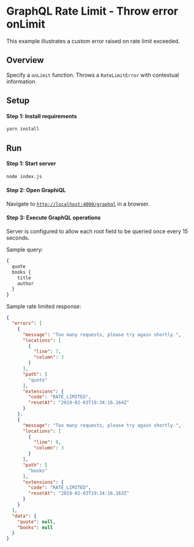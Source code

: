 # GraphQL Rate Limit - Throw error onLimit

This example illustrates a custom error raised on rate limit exceeded.

## Overview

Specify a `onLimit` function. Throws a `RateLimitError` with contextual information.

## Setup

#### Step 1: Install requirements

```bash
yarn install
```

## Run

#### Step 1: Start server

```bash
node index.js
```

#### Step 2: Open GraphiQL

Navigate to [`http://localhost:4000/graphql`](http://localhost:4000/graphql) in a browser.

#### Step 3: Execute GraphQL operations

Server is configured to allow each root field to be queried once every 15 seconds.

Sample query:

```graphql
{
  quote
  books {
    title
    author
  }
}
```

Sample rate limited response:

```json
{
  "errors": [
    {
      "message": "Too many requests, please try again shortly.",
      "locations": [
        {
          "line": 7,
          "column": 3
        }
      ],
      "path": [
        "quote"
      ],
      "extensions": {
        "code": "RATE_LIMITED",
        "resetAt": "2019-02-03T19:34:16.164Z"
      }
    },
    {
      "message": "Too many requests, please try again shortly.",
      "locations": [
        {
          "line": 8,
          "column": 3
        }
      ],
      "path": [
        "books"
      ],
      "extensions": {
        "code": "RATE_LIMITED",
        "resetAt": "2019-02-03T19:34:16.163Z"
      }
    }
  ],
  "data": {
    "quote": null,
    "books": null
  }
}
```
